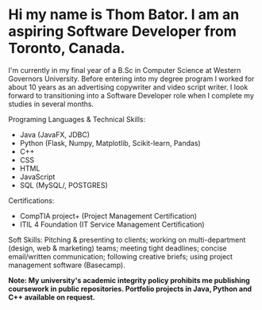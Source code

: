 
# Hi my name is Thom Bator. I am an aspiring Software Developer from Toronto, Canada.  

I'm currently in my final year of a B.Sc in Computer Science at Western Governors University. 
Before entering into my degree program I worked for about 10 years as an advertising copywriter and video script writer. 
I look forward to transitioning into a Software Developer role when I complete my studies in several months. 

Programing Languages & Technical Skills:
 - Java (JavaFX, JDBC)
 - Python (Flask, Numpy, Matplotlib, Scikit-learn, Pandas)
 - C++ 
 - CSS 
 - HTML 
 - JavaScript 
 - SQL (MySQL/, POSTGRES) 
 
 Certifications:
 - CompTIA project+ (Project Management Certification) 
 - ITIL 4 Foundation (IT Service Management Certification) 

Soft Skills: Pitching & presenting to clients; working on multi-department (design, web & marketing) teams; meeting tight deadlines; concise email/written communication; following creative briefs; using project management software (Basecamp). 

**Note: My university's academic integrity policy prohibits me publishing coursework in public repositories. Portfolio projects in Java, Python and C++ available on request.**
<!---
ThomBator/ThomBator is a ✨ special ✨ repository because its `README.md` (this file) appears on your GitHub profile.
You can click the Preview link to take a look at your changes.
--->
